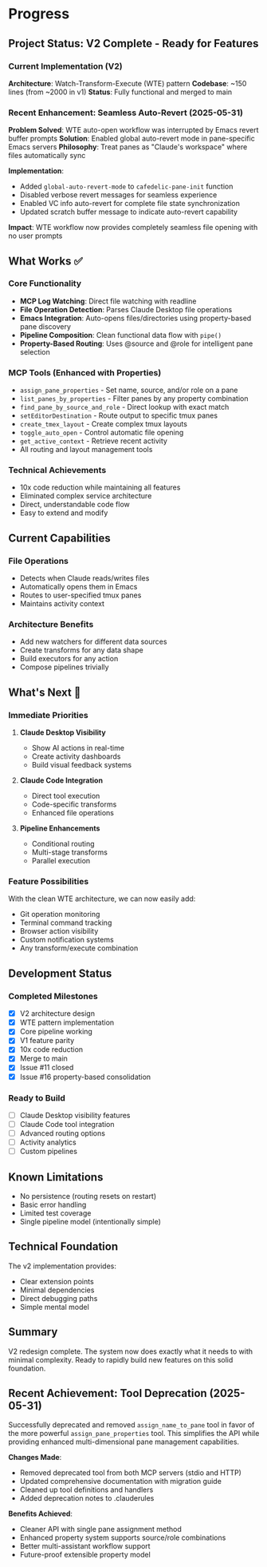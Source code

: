 # Progress

## Project Status: V2 Complete - Ready for Features

### Current Implementation (V2)
**Architecture**: Watch-Transform-Execute (WTE) pattern
**Codebase**: ~150 lines (from ~2000 in v1)
**Status**: Fully functional and merged to main

### Recent Enhancement: Seamless Auto-Revert (2025-05-31)
**Problem Solved**: WTE auto-open workflow was interrupted by Emacs revert buffer prompts
**Solution**: Enabled global auto-revert mode in pane-specific Emacs servers
**Philosophy**: Treat panes as "Claude's workspace" where files automatically sync

**Implementation**: 
- Added `global-auto-revert-mode` to `cafedelic-pane-init` function
- Disabled verbose revert messages for seamless experience  
- Enabled VC info auto-revert for complete file state synchronization
- Updated scratch buffer message to indicate auto-revert capability

**Impact**: WTE workflow now provides completely seamless file opening with no user prompts

## What Works ✅

### Core Functionality
- **MCP Log Watching**: Direct file watching with readline
- **File Operation Detection**: Parses Claude Desktop file operations
- **Emacs Integration**: Auto-opens files/directories using property-based pane discovery
- **Pipeline Composition**: Clean functional data flow with `pipe()`
- **Property-Based Routing**: Uses @source and @role for intelligent pane selection

### MCP Tools (Enhanced with Properties)
- `assign_pane_properties` - Set name, source, and/or role on a pane
- `list_panes_by_properties` - Filter panes by any property combination
- `find_pane_by_source_and_role` - Direct lookup with exact match
- `setEditorDestination` - Route output to specific tmux panes
- `create_tmex_layout` - Create complex tmux layouts
- `toggle_auto_open` - Control automatic file opening
- `get_active_context` - Retrieve recent activity
- All routing and layout management tools

### Technical Achievements
- 10x code reduction while maintaining all features
- Eliminated complex service architecture
- Direct, understandable code flow
- Easy to extend and modify

## Current Capabilities

### File Operations
- Detects when Claude reads/writes files
- Automatically opens them in Emacs
- Routes to user-specified tmux panes
- Maintains activity context

### Architecture Benefits
- Add new watchers for different data sources
- Create transforms for any data shape
- Build executors for any action
- Compose pipelines trivially

## What's Next 🚀

### Immediate Priorities
1. **Claude Desktop Visibility**
   - Show AI actions in real-time
   - Create activity dashboards
   - Build visual feedback systems

2. **Claude Code Integration**
   - Direct tool execution
   - Code-specific transforms
   - Enhanced file operations

3. **Pipeline Enhancements**
   - Conditional routing
   - Multi-stage transforms
   - Parallel execution

### Feature Possibilities
With the clean WTE architecture, we can now easily add:
- Git operation monitoring
- Terminal command tracking
- Browser action visibility
- Custom notification systems
- Any transform/execute combination

## Development Status

### Completed Milestones
- [x] V2 architecture design
- [x] WTE pattern implementation
- [x] Core pipeline working
- [x] V1 feature parity
- [x] 10x code reduction
- [x] Merge to main
- [x] Issue #11 closed
- [x] Issue #16 property-based consolidation

### Ready to Build
- [ ] Claude Desktop visibility features
- [ ] Claude Code tool integration
- [ ] Advanced routing options
- [ ] Activity analytics
- [ ] Custom pipelines

## Known Limitations
- No persistence (routing resets on restart)
- Basic error handling
- Limited test coverage
- Single pipeline model (intentionally simple)

## Technical Foundation
The v2 implementation provides:
- Clear extension points
- Minimal dependencies
- Direct debugging paths
- Simple mental model

## Summary
V2 redesign complete. The system now does exactly what it needs to with minimal complexity. Ready to rapidly build new features on this solid foundation.
## Recent Achievement: Tool Deprecation (2025-05-31)

Successfully deprecated and removed `assign_name_to_pane` tool in favor of the more powerful `assign_pane_properties` tool. This simplifies the API while providing enhanced multi-dimensional pane management capabilities.

**Changes Made**:
- Removed deprecated tool from both MCP servers (stdio and HTTP)
- Updated comprehensive documentation with migration guide
- Cleaned up tool definitions and handlers
- Added deprecation notes to .clauderules

**Benefits Achieved**:
- Cleaner API with single pane assignment method
- Enhanced property system supports source/role combinations
- Better multi-assistant workflow support
- Future-proof extensible property model

